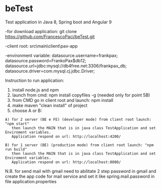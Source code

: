 # beTest

Test application in Java 8, Spring boot and Angular 9

-for download application: git clone https://github.com/FrancescoPaci/beTest.git

-client root: src\main\client\pax-app

-environment variable:
      datasource.username=frankpax;
      datasource.password=FrankoPax$db12;
      datasource.url=jdbc:mysql://db4free.net:3306/frankpax_db;
      datasource.driver=com.mysql.cj.jdbc.Driver;

Instruction to run application:
  
  1) install node.js and npm
  2) launch from cmd: npm install copyfiles -g (needed only for point 5B)
  3) from CMD go in client root and launch: npm install
  4) make maven "clean install" of project
  5) choose A or B:
  
    A) for 2 server (BE e FE) (developer mode) from client root launch: "npm start"
       then launch the MAIN that is in java class TestApplication and set Enviroment variables.
       Application respond on url: http://localhost:4200/

    B) for 1 server (BE) (production mode) from client root launch: "npm run build"
       then launch the MAIN that is in java class TestApplication and set Enviroment variables.
       Application respond on url: http://localhost:8080/
  
  N.B. for send mail with gmail need to abilitate 2 step password in gmail and create the app code for mail service
      and set it like spring.mail.password in file application.properties
